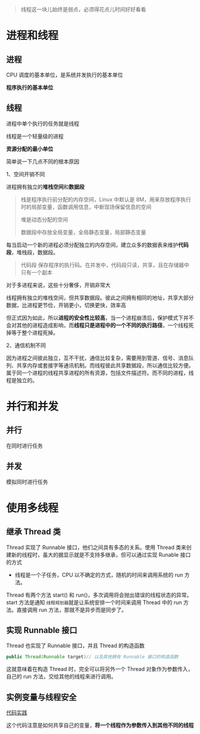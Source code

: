 > 线程这一块儿始终是弱点，必须得花点儿时间好好看看



# 进程和线程



## 进程

CPU 调度的基本单位，是系统并发执行的基本单位

**程序执行的基本单位**



## 线程

进程中单个执行的任务就是线程

线程是一个轻量级的进程

**资源分配的最小单位**



简单说一下几点不同的根本原因

1、空间开销不同

进程拥有独立的**堆栈空间**和**数据段**

> 栈是程序执行前分配的内存空间，Linux 中默认是 8M，用来存放程序执行时的局部变量，函数调用信息，中断现场保留信息的空间
>
> 堆是动态分配的空间
>
> 数据段中存放全局变量，全局静态变量，局部静态变量

每当启动一个新的进程必须分配独立的内存空间，建立众多的数据表来维护**代码段**，堆栈段，数据段。

> 代码段 保存程序的执行码。在并发中，代码段只读，共享，且在存储器中只有一个副本

对于多进程来说，这些十分奢侈，开销非常大

线程拥有独立的堆栈空间，但共享数据段。彼此之间拥有相同的地址，共享大部分数据，比进程更节俭，开销更小，切换更快，效率高

但正式因为如此，所以**进程的安全性比较高**，当一个进程崩溃后，保护模式下并不会对其他的进程造成影响，而**线程只是进程中的一个不同的执行路径**，一个线程死掉等于整个进程死掉。

2、通信机制不同

因为进程之间彼此独立，互不干扰，通信比较复杂，需要用到管道、信号、消息队列、共享内存或套接字等通讯机制。而线程彼此共享数据段，所以通信比较方便。属于同一个进程的线程共享进程的所有资源，包括文件描述符。而不同的进程，线程是独立的。



# 并行和并发

## 并行
在同时进行任务

## 并发

模拟同时进行任务



# 使用多线程

## 继承 Thread 类

Thread 实现了 Runnable 接口，他们之间具有多态的关系。使用 Thread 类来创建新的线程时，虽大的据显示就是不支持多继承，但可以通过实现 Runable 接口的方式

* 线程是一个子任务，CPU 以不确定的方式，随机的时间来调用系统的 run 方法。

Thread 有两个方法 start() 和 run()，多次调用将会抛出错误的线程状态的异常。start 方法是通知 ``线程规划器``就是让系统安排一个时间来调用 Thread 中的 run 方法。直接调用 run 方法，那就不是异步而是同步了。

## 实现 Runnable 接口

Thread 也实现了 Runnable 接口，并且 Thread 的构造函数

```java
public Thread(Runnable target)// 以及其他拥有 Runnable 接口的构造函数
```

这就意味着在构造 Thread 时，完全可以将另外一个 Thread 对象作为参数传入，自己的 run 方法，交给其他的线程来进行调用。



## 实例变量与线程安全

[代码实践](https://github.com/DraperHXY/JavaLearning/commit/1f6edb29c972e94a097af7ae925d67e71a6d94ae)

这个代码注意是如何共享自己的变量，**将一个线程作为参数传入到其他不同的线程**



